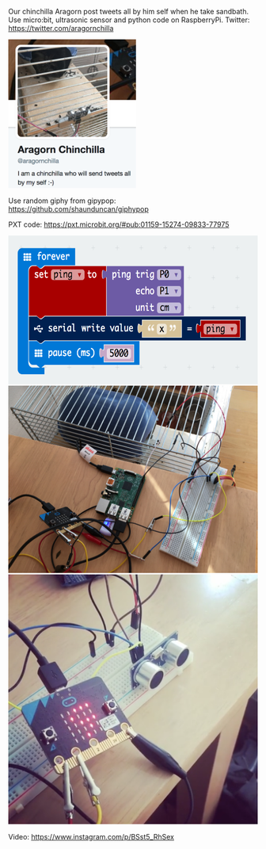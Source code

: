Our chinchilla Aragorn post tweets all by him self when he take sandbath. Use micro:bit, ultrasonic sensor and python code on RaspberryPi. Twitter: https://twitter.com/aragornchilla

<img src="https://github.com/larsgimse/microbit/blob/master/serial_read/ultrasonic/aragornchilla.png" height=300>

Use random giphy from gipypop: https://github.com/shaunduncan/giphypop

PXT code: https://pxt.microbit.org/#pub:01159-15274-09833-77975

<img src="https://github.com/larsgimse/microbit/blob/master/serial_read/ultrasonic/pxt_code.png" height=300>

<img src="https://github.com/larsgimse/microbit/blob/master/serial_read/ultrasonic/IMG_5263.JPG">

<img src="https://github.com/larsgimse/microbit/blob/master/serial_read/ultrasonic/ultrasonic_microbit.png">

Video: https://www.instagram.com/p/BSst5_RhSex
